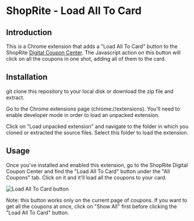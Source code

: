 # ShopRite - Load All To Card

## Introduction

This is a Chrome extension that adds a "Load All To Card" button to the
ShopRite [Digital Coupon
Center](http://coupons.shoprite.com/). The Javascript action on this
button will click on all the coupons in one shot, adding all of them to the
card.

## Installation

git clone this repository to your local disk or download the zip file and extract.

Go to the Chrome extensions page (chrome://extensions). You'll need to enable
developer mode in order to load an unpacked extension.

Click on "Load unpacked extension" and navigate to the folder in which you
cloned or extracted the source files. Select this folder to load the extension.

## Usage

Once you've installed and enabled this extension, go to the ShopRite Digital
Coupon Center and find the "Load All To Card" button under the "All Coupons"
tab. Click on it and it'll load all the coupons to your card.

![Load All To Card button](https://mortonfox.github.io/shoprite-load-all-to-card/load_all_to_card_button.png)

Note: this button works only on the current page of coupons. If you want to get
all the coupons at once, click on "Show All" first before clicking the "Load
All To Card" button.
